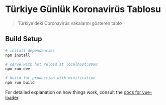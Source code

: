 # Türkiye Günlük Koronavirüs Tablosu

> Türkiye'deki Coronavirüs vakalarını gösteren tablo

## Build Setup

``` bash
# install dependencies
npm install

# serve with hot reload at localhost:8080
npm run dev

# build for production with minification
npm run build
```

For detailed explanation on how things work, consult the [docs for vue-loader](http://vuejs.github.io/vue-loader).
